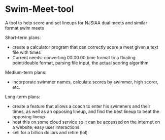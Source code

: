 # Swim-Meet-tool
A tool to help score and set lineups for NJSIAA dual meets and similar format swim meets

Short-term plans: 
- create a calculator program that can correctly score a meet given a text file with times
- Current needs: converting 00:00.00 time format to a floating point/double format, parsing file input, the actual scoring algorithm

Medium-term plans: 
- incorporate swimmer names, calculate scores by swimmer, high scorer, etc.

Long-term plans: 
- create a feature that allows a coach to enter his swimmers and their times, as well as an opposing lineup, and find the best lineup to beat the opposing lineup
- host this on some cloud service so it can be accessed on the internet on a website; easy user interactions
- sell for a billion dollars and retire (lol) 
